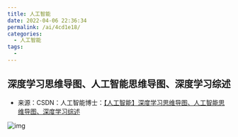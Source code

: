 ```yaml
---
title: 人工智能
date: 2022-04-06 22:36:34
permalink: /ai/4cd1e18/
categories:
  - 人工智能
tags:
  - 
---
```


## 深度学习思维导图、人工智能思维导图、深度学习综述

- 来源：CSDN：人工智能博士：[【人工智能】深度学习思维导图、人工智能思维导图、深度学习综述](https://kings.blog.csdn.net/article/details/102903254)

![img](https://img-blog.csdnimg.cn/20191104190138333.jpg?x-oss-process=image/watermark,type_ZmFuZ3poZW5naGVpdGk,shadow_10,text_aHR0cHM6Ly9raW5ncy5ibG9nLmNzZG4ubmV0,size_16,color_FFFFFF,t_70)